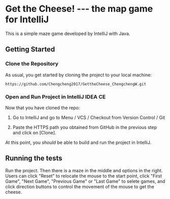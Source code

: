 # Get the Cheese! --- the map game for IntelliJ
This is a simple maze game developed by IntelliJ with Java.

## Getting Started

### Clone the Repository

As usual, you get started by cloning the project to your local machine:

```
https://github.com/Chengcheng2017/GettheCheese_ChengchengW.git
```

### Open and Run Project in IntelliJ IDEA CE

Now that you have cloned the repo:

1. Go to IntelliJ and go to Menu / VCS / Checkout from Version Control / Git

2. Paste the HTTPS path you obtained from GitHub in the previous step and click on [Clone].

At this point, you *should* be able to build and run the project in IntelliJ.

## Running the tests
Run the project. Then there is a maze in the middle and options in the right. Users can click "Reset" to relocate the mouse to the start point, click "First Game", "Next Game", "Previous Game" or "Last Game" to selete games, and click direction buttons to control the movement of the mouse to get the cheese. 


